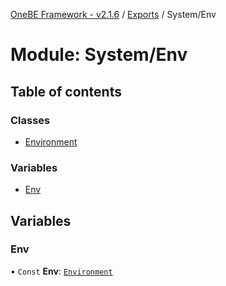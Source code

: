 [OneBE Framework - v2.1.6](../README.md) / [Exports](../modules.md) / System/Env

# Module: System/Env

## Table of contents

### Classes

- [Environment](../classes/System_Env.Environment.md)

### Variables

- [Env](System_Env.md#env)

## Variables

### Env

• `Const` **Env**: [`Environment`](../classes/System_Env.Environment.md)

